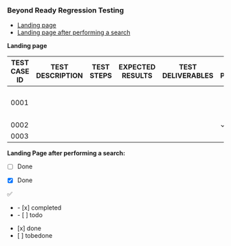 ### Beyond Ready Regression Testing


- [Landing page](#landing-page-after-performing-a-search)
- [Landing page after performing a search](#landing-page-after-performing-a-search)

**Landing page**

| TEST CASE ID  | TEST DESCRIPTION | TEST STEPS | EXPECTED RESULTS | TEST DELIVERABLES  | TEST PERFORMED            |
| ------------- | ---------------- | ---------- | ---------------- | -----------------  | --------------            |
|     0001      |                  |            |                  |                    | <ul><li>[x] done</li><li> |
|     0002      |                  |            |                  |                    |         &check;           |
|     0003      |                  |            |                  |                    |                           |

**Landing Page after performing a search:**


  
  
  
  
  
  
- [ ] Done
- [x] Done

  
  
:white_check_mark:  
<ul><li>- [x] completed</li><li>- [ ] todo</li></ul>
<ul><li>[x] done</li><li>[ ] tobedone</li></ul>
